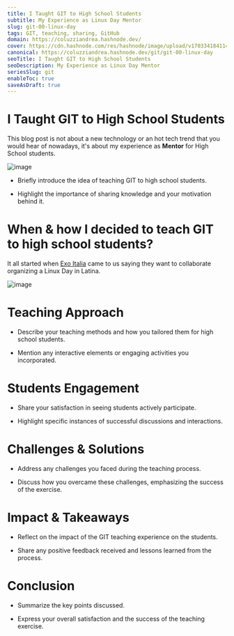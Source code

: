 ```yaml
---
title: I Taught GIT to High School Students
subtitle: My Experience as Linux Day Mentor
slug: git-00-linux-day
tags: GIT, teaching, sharing, GitHub
domain: https://coluzziandrea.hashnode.dev/
cover: https://cdn.hashnode.com/res/hashnode/image/upload/v1703341841143/WChhSSCcr.png?auto=format
canonical: https://coluzziandrea.hashnode.dev/git/git-00-linux-day
seoTitle: I Taught GIT to High School Students
seoDescription: My Experience as Linux Day Mentor
seriesSlug: git
enableToc: true
saveAsDraft: true
---
```


# I Taught GIT to High School Students

This blog post is not about a new technology or an hot tech trend that you would hear of nowadays, it's about my experience as **Mentor** for High School students.

![image](https://cdn.jsdelivr.net/gh/coluzziandrea/andreacoluzzi-blog/2023/git/how-i-taught-git-to-highschool-students/photo/1700473966553.jpeg)


   - Briefly introduce the idea of teaching GIT to high school students.

   - Highlight the importance of sharing knowledge and your motivation behind it.

# When & how I decided to teach GIT to high school students? 
It all started when [Exo Italia](https://www.exoitalia.it/) came to us saying they want to collaborate organizing a Linux Day in Latina.




![image](https://cdn.jsdelivr.net/gh/coluzziandrea/andreacoluzzi-blog/2023/git/how-i-taught-git-to-highschool-students/photo/logo.jpg)



# Teaching Approach
   - Describe your teaching methods and how you tailored them for high school students.

   - Mention any interactive elements or engaging activities you incorporated.

# Students Engagement
   - Share your satisfaction in seeing students actively participate.

   - Highlight specific instances of successful discussions and interactions.

# Challenges & Solutions
   - Address any challenges you faced during the teaching process.

   - Discuss how you overcame these challenges, emphasizing the success of the exercise.

# Impact & Takeaways

   - Reflect on the impact of the GIT teaching experience on the students.

   - Share any positive feedback received and lessons learned from the process.

# Conclusion
   - Summarize the key points discussed.

   - Express your overall satisfaction and the success of the teaching exercise.
